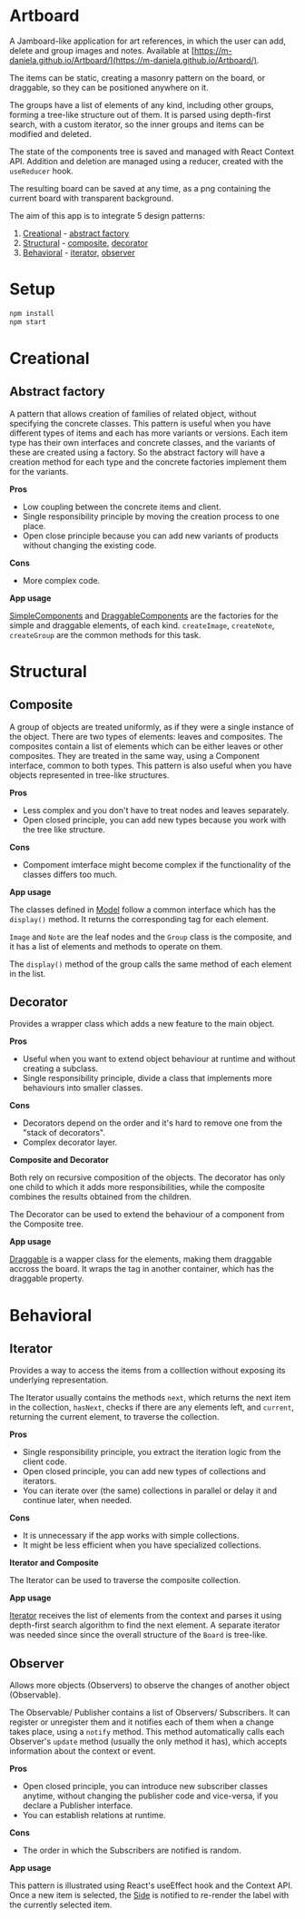 
# Artboard

A Jamboard-like application for art references, in which the user can add, delete and group images and notes. Available at [https://m-daniela.github.io/Artboard/](https://m-daniela.github.io/Artboard/). 

The items can be static, creating a masonry pattern on the board, or draggable, so they can be positioned anywhere on it. 

The groups have a list of elements of any kind, including other groups, forming a tree-like structure out of them. It is parsed using depth-first search, with a custom iterator, so the inner groups and items can be modified and deleted. 

The state of the components tree is saved and managed with React Context API. Addition and deletion are managed using a reducer, created with the `useReducer` hook. 

The resulting board can be saved at any time, as a png containing the current board with transparent background. 

The aim of this app is to integrate 5 design patterns: 

1. [Creational](#creational) - [abstract factory](#abstract-factory)
2. [Structural](#structural) - [composite](#composite), [decorator](#decorator)
3. [Behavioral](#behavioral) - [iterator](#iterator), [observer](#observer)

# Setup

```bash
npm install
npm start
```

# Creational

## Abstract factory

A pattern that allows creation of families of related object, without specifying the concrete classes. 
This pattern is useful when you have different types of items and each has more variants or versions. Each item type has their own interfaces and concrete classes, and the variants of these are created using a factory. So the abstract factory will have a creation method for each type and the concrete factories implement them for the variants. 

**Pros**

- Low coupling between the concrete items and client. 
- Single responsibility principle by moving the creation process to one place. 
- Open close principle because you can add new variants of products without changing the existing code. 

**Cons**

- More complex code. 

**App usage**

[SimpleComponents](./src/components/factory/SimpleComponents.js) and [DraggableComponents](src/components/factory/DraggableComponents.js) are the factories for the simple and draggable elements, of each kind. `createImage`, `createNote`, `createGroup` are the common methods for this task. 

# Structural

## Composite

A group of objects are treated uniformly, as if they were a single instance of the object. 
There are two types of elements: leaves and composites. The composites contain a list of elements which can be either leaves or other composites. 
They are treated in the same way, using a Component interface, common to both types. 
This pattern is also useful when you have objects represented in tree-like structures. 

**Pros**

- Less complex and you don't have to treat nodes and leaves separately. 
- Open closed principle, you can add new types because you work with the tree like structure. 

**Cons**

- Compoment imterface might become complex if the functionality of the classes differs too much. 

**App usage**

The classes defined in [Model](./src/components/model/Model.js) follow a common interface which has the `display()` method. It returns the corresponding tag for each element. 

`Image` and `Note` are the leaf nodes and the `Group` class is the composite, and it has a list of elements and methods to operate on them. 

The `display()` method of the group calls the same method of each element in the list. 


## Decorator

Provides a wrapper class which adds a new feature to the main object.

**Pros**

- Useful when you want to extend object behaviour at runtime and without creating a subclass. 
- Single responsibility principle, divide a class that implements more behaviours into smaller classes.

**Cons**

- Decorators depend on the order and it's hard to remove one from the "stack of decorators".
- Complex decorator layer. 


**Composite and Decorator**

Both rely on recursive composition of the objects. The decorator has only one child to which it adds more responsibilities, while the composite combines the results obtained from the children.

The Decorator can be used to extend the behaviour of a component from the Composite tree. 

**App usage**

[Draggable](./src/components/model/Draggable.js) is a wapper class for the elements, making them draggable accross the board. It wraps the tag in another container, which has the draggable property. 


# Behavioral

## Iterator

Provides a way to access the items from a colllection without exposing its underlying representation. 

The Iterator usually contains the methods `next`, which returns the next item in the collection, `hasNext`, checks if there are any elements left, and `current`, returning the current element, to traverse the collection. 

**Pros**

- Single responsibility principle, you extract the iteration logic from the client code.
- Open closed principle, you can add new types of collections and iterators.
- You can iterate over (the same) collections in parallel or delay it and continue later, when needed. 

**Cons**

- It is unnecessary if the app works with simple collections.
- It might be less efficient when you have specialized collections. 


**Iterator and Composite**

The Iterator can be used to traverse the composite collection.


**App usage**

[Iterator](./src/components/iterator/Iterator.js) receives the list of elements from the context and parses it using depth-first search algorithm to find the next element. A separate iterator was needed since since the overall structure of the `Board` is tree-like. 


## Observer
Allows more objects (Observers) to observe the changes of another object (Observable). 

The Observable/ Publisher contains a list of Observers/ Subscribers. It can register or unregister them and it notifies each of them when a change takes place, using a `notify` method. This method automatically calls each Observer's `update` method (usually the only method it has), which accepts information about the context or event.

**Pros**

- Open closed principle, you can introduce new subscriber classes anytime, without changing the publisher code and vice-versa, if you declare a Publisher interface.
- You can establish relations at runtime.

**Cons**

- The order in which the Subscribers are notified is random. 


**App usage**

This pattern is illustrated using React's useEffect hook and the Context API. Once a new item is selected, the [Side](./src/components/Side.js) is notified to re-render the label with the currently selected item. 


